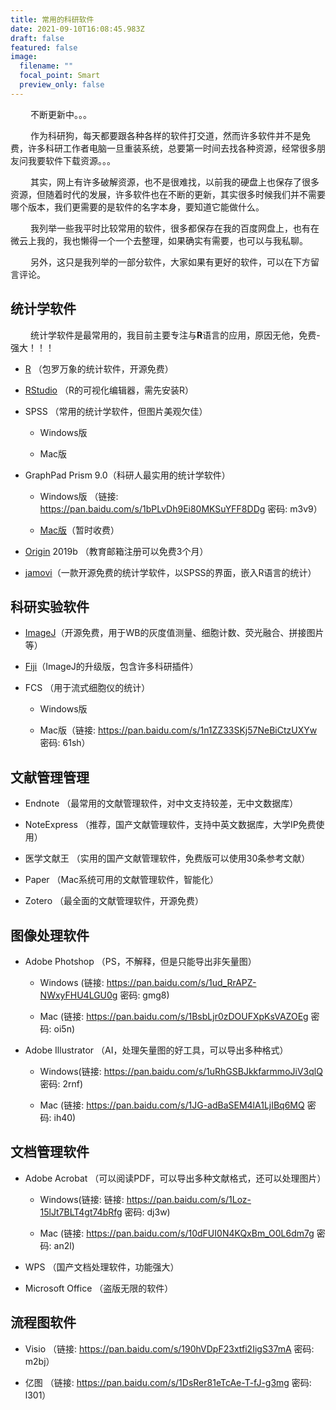 ```yaml
---
title: 常用的科研软件
date: 2021-09-10T16:08:45.983Z
draft: false
featured: false
image:
  filename: ""
  focal_point: Smart
  preview_only: false
---
```

   不断更新中。。。

   作为科研狗，每天都要跟各种各样的软件打交道，然而许多软件并不是免费，许多科研工作者电脑一旦重装系统，总要第一时间去找各种资源，经常很多朋友问我要软件下载资源。。。

   其实，网上有许多破解资源，也不是很难找，以前我的硬盘上也保存了很多资源，但随着时代的发展，许多软件也在不断的更新，其实很多时候我们并不需要哪个版本，我们更需要的是软件的名字本身，要知道它能做什么。

   我列举一些我平时比较常用的软件，很多都保存在我的百度网盘上，也有在微云上我的，我也懒得一个一个去整理，如果确实有需要，也可以与我私聊。

   另外，这只是我列举的一部分软件，大家如果有更好的软件，可以在下方留言评论。

## **统计学软件**

   统计学软件是最常用的，我目前主要专注与**R**语言的应用，原因无他，免费-强大！！！

-   [R](https://cran.r-project.org/) （包罗万象的统计软件，开源免费）

-   [RStudio](https://rstudio.com/products/rstudio/download/) （R的可视化编辑器，需先安装R）

-   SPSS （常用的统计学软件，但图片美观欠佳）

    -   Windows版

    -   Mac版

-   GraphPad Prism 9.0（科研人最实用的统计学软件）

    -   Windows版 （链接: <https://pan.baidu.com/s/1bPLvDh9Ei80MKSuYFF8DDg> 密码: m3v9）

    -   [Mac版](https://mac.orsoon.com/Mac/167958.html)（暂时收费）

-   [Origin](https://www.origin.com/usa/en-us/store/download) 2019b （教育邮箱注册可以免费3个月）

-   [jamovi](https://www.jamovi.org/)（一款开源免费的统计学软件，以SPSS的界面，嵌入R语言的统计）

## **科研实验软件**

-   [ImageJ](https://imagej.nih.gov/ij/download.html)（开源免费，用于WB的灰度值测量、细胞计数、荧光融合、拼接图片等）

-   [Fiji](https://imagej.net/downloads)（ImageJ的升级版，包含许多科研插件）

-   FCS （用于流式细胞仪的统计）

    -   Windows版

    -   Mac版（链接: <https://pan.baidu.com/s/1n1ZZ33SKj57NeBiCtzUXYw> 密码: 61sh）

## **文献管理管理**

-   Endnote （最常用的文献管理软件，对中文支持较差，无中文数据库）

-   NoteExpress （推荐，国产文献管理软件，支持中英文数据库，大学IP免费使用）

-   医学文献王 （实用的国产文献管理软件，免费版可以使用30条参考文献）

-   Paper （Mac系统可用的文献管理软件，智能化）

-   Zotero （最全面的文献管理软件，开源免费）

## **图像处理软件**

-   Adobe Photshop （PS，不解释，但是只能导出非矢量图）

    -   Windows (链接: <https://pan.baidu.com/s/1ud_RrAPZ-NWxyFHU4LGU0g> 密码: gmg8)

    -   Mac (链接: <https://pan.baidu.com/s/1BsbLjr0zDOUFXpKsVAZOEg> 密码: oi5n)

-   Adobe Illustrator （AI，处理矢量图的好工具，可以导出多种格式）

    -   Windows(链接: <https://pan.baidu.com/s/1uRhGSBJkkfarmmoJiV3qlQ> 密码: 2rnf)

    -   Mac (链接: <https://pan.baidu.com/s/1JG-adBaSEM4lA1LjIBq6MQ> 密码: ih40)

## **文档管理软件**

-   Adobe Acrobat （可以阅读PDF，可以导出多种文献格式，还可以处理图片）

    -   Windows(链接: 链接: <https://pan.baidu.com/s/1Loz-15lJt7BLT4gt74bRfg> 密码: dj3w)

    -   Mac (链接: <https://pan.baidu.com/s/10dFUI0N4KQxBm_O0L6dm7g> 密码: an2l)

-   WPS （国产文档处理软件，功能强大）

-   Microsoft Office （盗版无限的软件）

## **流程图软件**

-   Visio （链接: <https://pan.baidu.com/s/190hVDpF23xtfi2IigS37mA> 密码: m2bj）

-   亿图 （链接: <https://pan.baidu.com/s/1DsRer81eTcAe-T-fJ-g3mg> 密码: l301）
